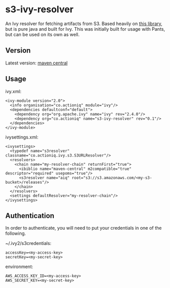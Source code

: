 # s3-ivy-resolver

An Ivy resolver for fetching artifacts from S3.
Based heavily on [this library](https://github.com/frugalmechanic/fm-sbt-s3-resolver), but is pure java and built for Ivy.
This was initially built for usage with Pants, but can be used on its own as well.

## Version

Latest version: [maven central](https://search.maven.org/#search%7Cga%7C1%7Cs3-ivy-resolver)

## Usage

ivy.xml:

    <ivy-module version="2.0">
      <info organisation="co.actioniq" module="ivy"/>
      <dependencies defaultconf="default">
        <dependency org="org.apache.ivy" name="ivy" rev="2.4.0"/>
        <dependency org="co.actioniq" name="s3-ivy-resolver" rev="0.1"/>
      </dependencies>
    </ivy-module>

ivysettings.xml:

    <ivysettings>
      <typedef name="s3resolver" classname="co.actioniq.ivy.s3.S3URLResolver"/>
      <resolvers>
        <chain name="my-resolver-chain" returnFirst="true">
          <ibiblio name="maven-central" m2compatible="true" descriptor="required" usepoms="true"/>
          <s3resolver name="aiq" root="s3://s3.amazonaws.com/<my-s3-bucket>/releases"/>
        </chain>
      </resolvers>
      <settings defaultResolver="my-resolver-chain"/>
    </ivysettings>

## Authentication

In order to authenticate, you will need to put your credentials in one of the following.

~/.ivy2/s3credentials:

    accessKey=<my-access-key>
    secretKey=<my-secret-key>

environment:

    AWS_ACCESS_KEY_ID=<my-access-key>
    AWS_SECRET_KEY=<my-secret-key>
